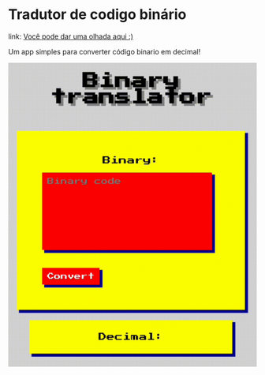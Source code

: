 # Tradutor de codigo binário 

link: <a href="binary-to-decimal-converter-livid.vercel.app">Você pode dar uma olhada aqui :)</a>

Um app simples para converter código binario em decimal!

<img src="gif.gif">
